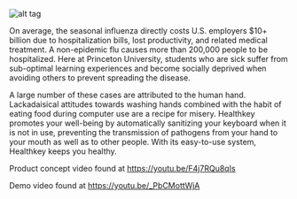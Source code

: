 ![alt tag](https://cloud.githubusercontent.com/assets/9488660/24586497/82cac59a-1770-11e7-8301-5ea1ff3adfc3.png)

On average, the seasonal influenza directly costs U.S. employers $10+ billion due to hospitalization bills, lost productivity, and related medical treatment. A non-epidemic flu causes more than 200,000 people to be hospitalized. Here at Princeton University, students who are sick suffer from sub-optimal learning experiences and become socially deprived when avoiding others to prevent spreading the disease.

A large number of these cases are attributed to the human hand. Lackadaisical attitudes towards washing hands combined with the habit of eating food during computer use are a recipe for misery. Healthkey promotes your well-being by automatically sanitizing your keyboard when it is not in use, preventing the transmission of pathogens from your hand to your mouth as well as to other people. With its easy-to-use system, Healthkey keeps you healthy.

Product concept video found at https://youtu.be/F4j7RQu8qIs

Demo video found at https://youtu.be/_PbCMottWjA
